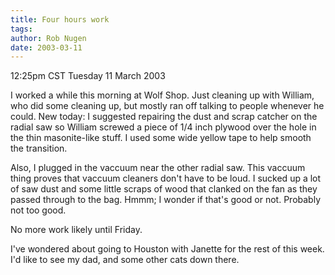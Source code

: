 ```yaml
---
title: Four hours work
tags: 
author: Rob Nugen
date: 2003-03-11
---
```


<p class=date>12:25pm CST Tuesday 11 March 2003</p>

<p>I worked a while this morning at Wolf Shop.  Just cleaning up with
William, who did some cleaning up, but mostly ran off talking to
people whenever he could.  New today:  I suggested repairing the dust
and scrap catcher on the radial saw so William screwed a piece of 1/4
inch plywood over the hole in the thin masonite-like stuff.  I used
some wide yellow tape to help smooth the transition.</p>

<p>Also, I plugged in the vaccuum near the other radial saw.  This
vaccuum thing proves that vaccuum cleaners don't have to be loud.  I
sucked up a lot of saw dust and some little scraps of wood that
clanked on the fan as they passed through to the bag.  Hmmm; I wonder
if that's good or not.  Probably not too good.</p>

<p>No more work likely until Friday.</p>

<p>I've wondered about going to Houston with Janette for the rest of
this week.  I'd like to see my dad, and some other cats down there.</p>
